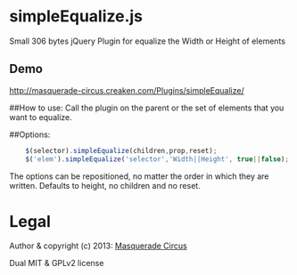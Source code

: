 simpleEqualize.js
=================

Small 306 bytes jQuery Plugin for equalize the Width or Height of elements

## Demo
http://masquerade-circus.creaken.com/Plugins/simpleEqualize/

##How to use:
Call the plugin on the parent or the set of elements that you want to equalize.
				
##Options:
```javascript
	$(selector).simpleEqualize(children,prop,reset);
	$('elem').simpleEqualize('selector','Width||Height', true||false);
```
The options can be repositioned, no matter the order in which they are written. Defaults to height, no children and no reset.

# Legal

Author & copyright (c) 2013: [Masquerade Circus](http://masquerade-circus.creaken.com)

Dual MIT & GPLv2 license
